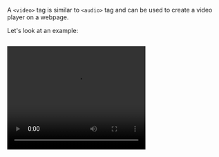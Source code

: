 A `<video>` tag is similar to `<audio>` tag and can be used to create a video
player on a webpage.

Let's look at an example:

<codeblock language="html" type="lesson">
<code>
<video controls width="320" height="240">
  <source src="https://upload.wikimedia.org/wikipedia/commons/7/70/AI_generated_Video_Clip.webm" type="video/webm">
  <source src="https://storage.googleapis.com/web-dev-assets/video-and-source-tags/chrome.webm" type="video/webm">
</video>
</code>
</codeblock>
